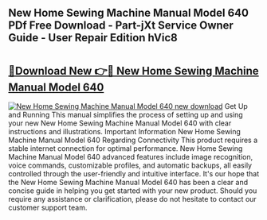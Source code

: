 ## New Home Sewing Machine Manual Model 640 PDf Free Download - Part-jXt Service Owner Guide - User Repair Edition hVic8

# <h2><a href="http://bc53988.oget.top/?id=New+Home+Sewing+Machine+Manual+Model+640">🔗Download New 👉🔴 New Home Sewing Machine Manual Model 640</a></h2>

[![New Home Sewing Machine Manual Model 640 new download](https://i.imgur.com/5g1atiW.png)](http://bc53988.oget.top/?id=New+Home+Sewing+Machine+Manual+Model+640)
Get Up and Running This manual simplifies the process of setting up and using your new New Home Sewing Machine Manual Model 640 with clear instructions and illustrations. Important Information New Home Sewing Machine Manual Model 640 Regarding Connectivity This product requires a stable internet connection for optimal performance. New Home Sewing Machine Manual Model 640 advanced features include image recognition, voice commands, customizable profiles, and automatic backups, all easily controlled through the user-friendly and intuitive interface. It's our hope that the New Home Sewing Machine Manual Model 640 has been a clear and concise guide in helping you get started with your new product. Should you require any assistance or clarification, please do not hesitate to contact our customer support team.
